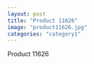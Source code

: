 ```yaml
---
layout: post
title: "Product 11626"
image: "product11626.jpg"
categories: "category1"
---
```

Product 11626
